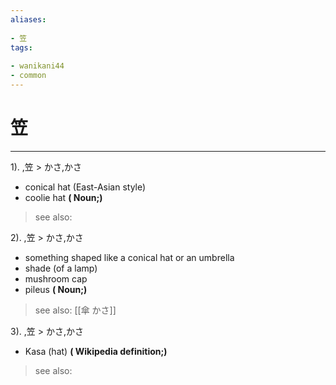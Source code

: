 ```yaml
---
aliases:
    
- 笠
tags:
    
- wanikani44
- common
---
```


# 笠
---
1).
,笠 > かさ,かさ

- conical hat (East-Asian style)
- coolie hat
**( Noun;)**
> see also: 
            
2).
,笠 > かさ,かさ

- something shaped like a conical hat or an umbrella
- shade (of a lamp)
- mushroom cap
- pileus
**( Noun;)**
> see also:  [[傘 かさ]]
            
3).
,笠 > かさ,かさ

- Kasa (hat)
**( Wikipedia definition;)**
> see also: 
            